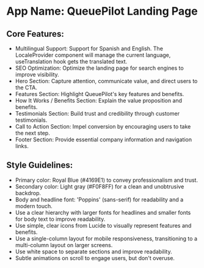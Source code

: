 # **App Name**: QueuePilot Landing Page

## Core Features:

- Multilingual Support: Support for Spanish and English. The LocaleProvider component will manage the current language, useTranslation hook gets the translated text.
- SEO Optimization: Optimize the landing page for search engines to improve visibility.
- Hero Section: Capture attention, communicate value, and direct users to the CTA.
- Features Section: Highlight QueuePilot's key features and benefits.
- How It Works / Benefits Section: Explain the value proposition and benefits.
- Testimonials Section: Build trust and credibility through customer testimonials.
- Call to Action Section: Impel conversion by encouraging users to take the next step.
- Footer Section: Provide essential company information and navigation links.

## Style Guidelines:

- Primary color: Royal Blue (#4169E1) to convey professionalism and trust.
- Secondary color: Light gray (#F0F8FF) for a clean and unobtrusive backdrop.
- Body and headline font: 'Poppins' (sans-serif) for readability and a modern touch.
- Use a clear hierarchy with larger fonts for headlines and smaller fonts for body text to improve readability.
- Use simple, clear icons from Lucide to visually represent features and benefits.
- Use a single-column layout for mobile responsiveness, transitioning to a multi-column layout on larger screens.
- Use white space to separate sections and improve readability.
- Subtle animations on scroll to engage users, but don't overuse.